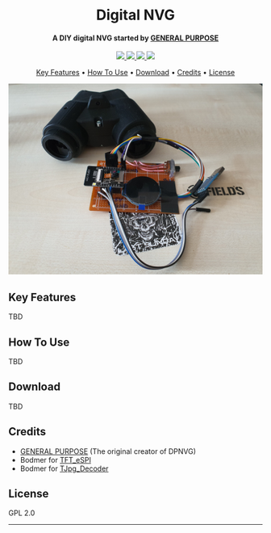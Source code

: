 <h1 align="center">
  <br>
  Digital NVG
  <br>
</h1>

<h4 align="center">A DIY digital NVG started by <a href="https://www.youtube.com/watch?v=t9H8MNkv4E8">GENERAL PURPOSE</a></h4>

<p align="center">
    <a href="#">
        <img src="https://img.shields.io/badge/version-1.0.0-blue">
    </a>
    <a href="https://discord.gg/nYjVU6aT">
        <img src="https://img.shields.io/badge/discord-join-green">
    </a>
    <a href="https://saythanks.io/to/cold-zero">
        <img src="https://img.shields.io/badge/Say%20Thanks-!-1EAEDB.svg">
    </a>
    <a href="https://www.paypal.me/davidfiram">
        <img src="https://img.shields.io/badge/$-donate-ff69b4.svg?maxAge=2592000&amp;style=flat">
    </a>
</p>

<p align="center">
  <a href="#key-features">Key Features</a> •
  <a href="#how-to-use">How To Use</a> •
  <a href="#download">Download</a> •
  <a href="#credits">Credits</a> •
  <a href="#license">License</a>
</p>

<!-- add banner here -->
![screenshot](https://raw.githubusercontent.com/cold-zero/digital-nvg/dev/banner.jpg)

## Key Features

TBD

## How To Use

TBD

## Download

TBD

## Credits

- [GENERAL PURPOSE](https://www.youtube.com/channel/UCUtChM6nXHxdzupRfTL58nQ) (The original creator of DPNVG)
- Bodmer for [TFT_eSPI](https://github.com/Bodmer/TFT_eSPI)
- Bodmer for [TJpg_Decoder](https://github.com/Bodmer/TJpg_Decoder)

## License

GPL 2.0

---